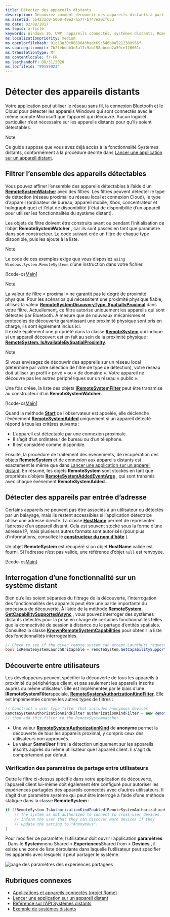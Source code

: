 ```yaml
---
title: Détecter des appareils distants
description: Découvrez comment découvrir des appareils distants à partir de votre application à l’aide de Project Rome.
ms.assetid: 5b4231c0-5060-49e2-a577-b747e20cf633
ms.date: 02/08/2017
ms.topic: article
keywords: Windows 10, UWP, appareils connectés, systèmes distants, Rome, projet Rome
ms.localizationpriority: medium
ms.openlocfilehash: 01c13a30c8869643badc69c546b0a5212308956f
ms.sourcegitcommit: 7b2febddb3e8a17c9ab158abcdd2a59ce126661c
ms.translationtype: MT
ms.contentlocale: fr-FR
ms.lasthandoff: 08/31/2020
ms.locfileid: "89155923"
---
```

# <a name="discover-remote-devices"></a>Détecter des appareils distants
Votre application peut utiliser le réseau sans fil, la connexion Bluetooth et le Cloud pour détecter les appareils Windows qui sont connectés avec le même compte Microsoft que l’appareil qui découvre. Aucun logiciel particulier n’est nécessaire sur les appareils distants pour qu’ils soient détectables.

> [!NOTE]
> Ce guide suppose que vous avez déjà accès à la fonctionnalité Systèmes distants, conformément à la procédure décrite dans [Lancer une application sur un appareil distant](launch-a-remote-app.md).

## <a name="filter-the-set-of-discoverable-devices"></a>Filtrer l’ensemble des appareils détectables
Vous pouvez affiner l’ensemble des appareils détectables à l’aide d’un [**RemoteSystemWatcher**](/uwp/api/Windows.System.RemoteSystems.RemoteSystemWatcher) avec des filtres. Les filtres peuvent détecter le type de détection (réseau proximal ou réseau local et connexion Cloud), le type d’appareil (ordinateur de bureau, appareil mobile, Xbox, concentrateur et holographique) et l’état de disponibilité (l’état de disponibilité d’un appareil pour utiliser les fonctionnalités du système distant).

Les objets de filtre doivent être construits avant ou pendant l’initialisation de l’objet **RemoteSystemWatcher** , car ils sont passés en tant que paramètre dans son constructeur. Le code suivant crée un filtre de chaque type disponible, puis les ajoute à la liste.

> [!NOTE]
> Le code de ces exemples exige que vous disposiez `using Windows.System.RemoteSystems` d’une instruction dans votre fichier.

[!code-cs[Main](./code/DiscoverDevices/MainPage.xaml.cs#SnippetMakeFilterList)]

> [!NOTE]
> La valeur de filtre « proximal » ne garantit pas le degré de proximité physique. Pour les scénarios qui nécessitent une proximité physique fiable, utilisez la valeur [**RemoteSystemDiscoveryType. SpatiallyProximal**](/uwp/api/windows.system.remotesystems.remotesystemdiscoverytype) dans votre filtre. Actuellement, ce filtre autorise uniquement les appareils qui sont détectés par Bluetooth. À mesure que de nouveaux mécanismes et protocoles de découverte garantissant une proximité physique sont pris en charge, ils sont également inclus ici.  
Il existe également une propriété dans la classe [**RemoteSystem**](/uwp/api/Windows.System.RemoteSystems.RemoteSystem) qui indique si un appareil découvert est en fait au sein de la proximité physique : [**RemoteSystem. IsAvailableBySpatialProximity**](/uwp/api/Windows.System.RemoteSystems.RemoteSystem.IsAvailableByProximity).

> [!NOTE]
> Si vous envisagez de découvrir des appareils sur un réseau local (déterminé par votre sélection de filtre de type de détection), votre réseau doit utiliser un profil « privé » ou « de domaine ». Votre appareil ne découvre pas les autres périphériques sur un réseau « public ».

Une fois créée, la liste des objets [**IRemoteSystemFilter**](/uwp/api/Windows.System.RemoteSystems.IRemoteSystemFilter) peut être transmise au constructeur d’un **RemoteSystemWatcher**.

[!code-cs[Main](./code/DiscoverDevices/MainPage.xaml.cs#SnippetCreateWatcher)]

Quand la méthode [**Start**](/uwp/api/windows.system.remotesystems.remotesystemwatcher.start) de l’observateur est appelée, elle déclenche l’événement [**RemoteSystemAdded**](/uwp/api/windows.system.remotesystems.remotesystemwatcher.remotesystemadded) uniquement si un appareil détecté répond à tous les critères suivants :
* L’appareil est détectable par une connexion proximale.
* Il s’agit d’un ordinateur de bureau ou d’un téléphone.
* Il est considéré comme disponible.

Ensuite, la procédure de traitement des événements, de récupération des objets [**RemoteSystem**](/uwp/api/Windows.System.RemoteSystems.RemoteSystem) et de connexion aux appareils distants est exactement le même que dans [Lancer une application sur un appareil distant](launch-a-remote-app.md). En résumé, les objets **RemoteSystem** sont stockés en tant que propriétés d’objets [**RemoteSystemAddedEventArgs**](/uwp/api/Windows.System.RemoteSystems.RemoteSystemAddedEventArgs) , qui sont transmis avec chaque événement **RemoteSystemAdded** .

## <a name="discover-devices-by-address-input"></a>Détecter des appareils par entrée d’adresse
Certains appareils ne peuvent pas être associés à un utilisateur ou détectés par un balayage, mais ils restent accessibles si l’application détectrice utilise une adresse directe. La classe [**HostName**](/uwp/api/windows.networking.hostname) permet de représenter l’adresse d’un appareil distant. Cela est souvent stocké sous la forme d’une adresse IP, mais plusieurs autres formats sont autorisés (pour plus d’informations, consultez le [**constructeur du nom d’hôte**](/uwp/api/windows.networking.hostname.-ctor) ).

Un objet **RemoteSystem** est récupéré si un objet **HostName** valide est fourni. Si l’adresse n’est pas valide, une référence d’objet `null` est renvoyée.

[!code-cs[Main](./code/DiscoverDevices/MainPage.xaml.cs#SnippetFindByHostName)]

## <a name="querying-a-capability-on-a-remote-system"></a>Interrogation d’une fonctionnalité sur un système distant

Bien qu’elles soient séparées du filtrage de la découverte, l’interrogation des fonctionnalités des appareils peut être une partie importante du processus de découverte. À l’aide de la méthode [**RemoteSystem. GetCapabilitySupportedAsync**](/uwp/api/windows.system.remotesystems.remotesystem.GetCapabilitySupportedAsync) , vous pouvez interroger des systèmes distants détectés pour la prise en charge de certaines fonctionnalités telles que la connectivité de session à distance ou le partage d’entités spatiales. Consultez la classe [**KnownRemoteSystemCapabilities**](/uwp/api/windows.system.remotesystems.knownremotesystemcapabilities) pour obtenir la liste des fonctionnalités interrogeables.

```csharp
// Check to see if the given remote system can accept LaunchUri requests
bool isRemoteSystemLaunchUriCapable = remoteSystem.GetCapabilitySupportedAsync(KnownRemoteSystemCapabilities.LaunchUri);
```

## <a name="cross-user-discovery"></a>Découverte entre utilisateurs

Les développeurs peuvent spécifier la découverte de _tous_ les appareils à proximité du périphérique client, et pas seulement les appareils inscrits auprès du même utilisateur. Elle est implémentée par le biais d’une **IRemoteSystemFilter**spéciale, [**RemoteSystemAuthorizationKindFilter**](/uwp/api/windows.system.remotesystems.remotesystemauthorizationkindfilter). Elle est implémentée comme les autres types de filtres :

```csharp
// Construct a user type filter that includes anonymous devices
RemoteSystemAuthorizationKindFilter authorizationKindFilter = new RemoteSystemAuthorizationKindFilter(RemoteSystemAuthorizationKind.Anonymous);
// then add this filter to the RemoteSystemWatcher
```

* Une valeur [**RemoteSystemAuthorizationKind**](/uwp/api/windows.system.remotesystems.remotesystemauthorizationkind) de **anonyme** permet la découverte de tous les appareils proximal, y compris ceux des utilisateurs non approuvés.
* La valeur **SameUser** filtre la détection uniquement sur les appareils inscrits auprès du même utilisateur que l’appareil client. Il s'agit du comportement par défaut.

### <a name="checking-the-cross-user-sharing-settings"></a>Vérification des paramètres de partage entre utilisateurs

Outre le filtre ci-dessus spécifié dans votre application de découverte, l’appareil client lui-même doit également être configuré pour autoriser les expériences partagées des appareils connectés avec d’autres utilisateurs. Il s’agit d’un paramètre système qui peut être interrogé à l’aide d’une méthode statique dans la classe **RemoteSystem** :

```csharp
if (!RemoteSystem.IsAuthorizationKindEnabled(RemoteSystemAuthorizationKind.Anonymous)) {
    // The system is not authorized to connect to cross-user devices. 
    // Inform the user that they can discover more devices if they
    // update the setting to "Anonymous".
}
```

Pour modifier ce paramètre, l’utilisateur doit ouvrir l’application **paramètres** . Dans le **System**menu Shared  >  **Experiences**Shared from  >  **Devices** , il existe une zone de liste déroulante dans laquelle l’utilisateur peut spécifier les appareils avec lesquels il peut partager le système.

![page des paramètres des expériences partagées](images/shared-experiences-settings.png)

## <a name="related-topics"></a>Rubriques connexes
* [Applications et appareils connectés (projet Rome)](connected-apps-and-devices.md)
* [Lancer une application sur un appareil distant](launch-a-remote-app.md)
* [Référence sur l’API Systèmes distants](/uwp/api/Windows.System.RemoteSystems)
* [Exemple de systèmes distants](https://github.com/Microsoft/Windows-universal-samples/tree/dev/Samples/RemoteSystems)